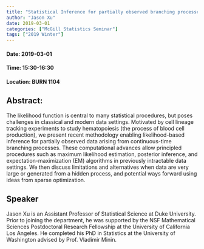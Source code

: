 ```yaml
---
title: "Statistical Inference for partially observed branching processes, with application to hematopoietic lineage tracking"
author: "Jason Xu"
date: 2019-03-01
categories: ["McGill Statistics Seminar"]
tags: ["2019 Winter"]
---
```


#### Date: 2019-03-01
#### Time: 15:30-16:30
#### Location: BURN 1104

## Abstract:

The likelihood function is central to many statistical procedures, but poses challenges in classical and modern data settings. Motivated by cell lineage tracking experiments to study hematopoiesis (the process of blood cell production), we present recent methodology enabling likelihood-based inference for partially observed data arising from continuous-time branching processes. These computational advances allow principled procedures such as maximum likelihood estimation, posterior inference, and expectation-maximization (EM) algorithms in previously intractable data settings. We then discuss limitations and alternatives when data are very large or generated from a hidden process, and potential ways forward using ideas from sparse optimization.


## Speaker

Jason Xu is an Assistant Professor of Statistical Science at Duke University. Prior to joining the department, he was supported by the NSF Mathematical Sciences Postdoctoral Research Fellowship at the University of California Los Angeles. He completed his PhD in Statistics at the University of Washington advised by Prof. Vladimir Minin.